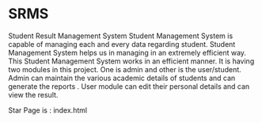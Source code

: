 # SRMS
Student Result Management System
Student Management System is capable of managing each and every data regarding student. 
Student Management System helps us in managing in an extremely efficient way. 
This Student Management System works in an efficient manner.
It is having two modules in this project. One is admin and other is the user/student. 
Admin can maintain the various academic details of students and can generate the reports . 
User module can edit their personal details and can view the result.

Star Page is : index.html
